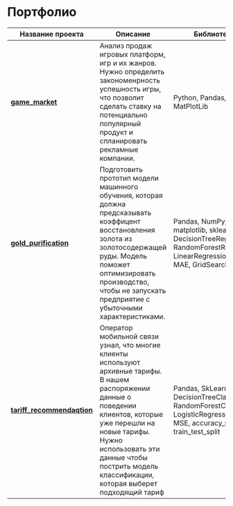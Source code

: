 # Портфолио 

|Название проекта| Описание | Библиотеки|
| ---------------| -------- | --------- |
| [**game_market**](https://github.com/CookieP1rate/yandex_precticum/tree/main/game_market)|Анализ продаж игровых платформ, игр и их жанров. Нужно определить закономенрность успешность игры, что позволит сделать ставку на потенциально популярный продукт и спланировать рекламные компании.| Python, Pandas, NumPy, MatPlotLib|
|[**gold_purification**](https://github.com/CookieP1rate/yandex_precticum/tree/main/gold_purification)| Подготовить прототип модели машинного обучения, которая должна предсказывать коэффицент восстановления золота из золотосодержащей руды. Модель поможет оптимизировать производство, чтобы не запускать предприятие с убыточными характеристиками.| Pandas, NumPy, matplotlib, sklearn, DecisionTreeRegressor, RandomForestRegressor, LinearRegression, MSE, MAE, GridSearchCV.|
|[**tariff_recommendaqtion**](https://github.com/CookieP1rate/yandex_precticum/tree/main/tariff_recommendation)|Оператор мобильной связи узнал, что многие клиенты используют архивные тарифы. В нашем распоряжении данные о поведении клиентов, которые уже перешли на новые тарифы. Нужно использовать эти данные чтобы пострить модель классификации, которая выберет подходящий тариф| Pandas, SkLearn, DecisionTreeClassifier, RandomForestClassfier, LogisticRegression, MSE, accuracy_score, train_test_split|




